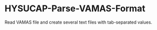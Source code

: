 # HYSUCAP-Parse-VAMAS-Format
Read VAMAS file and create several text files with tab-separated values.
